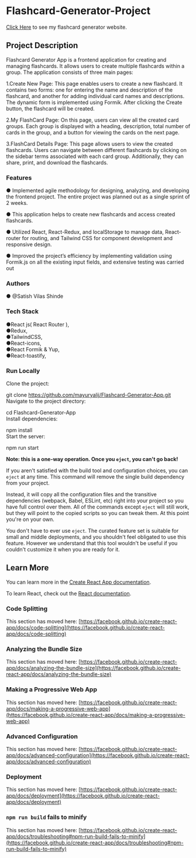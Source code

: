 # Flashcard-Generator-Project 

[Click Here](https://facebook.github.io/create-react-app/docs/deployment) to see my flashcard generator website.

## Project Description

Flashcard Generator App is a frontend application for creating and managing flashcards. It allows users to create multiple flashcards within a group. The application consists of three main pages:

 1.Create New Page:
   This page enables users to create a new flashcard. It contains two forms: one for entering the name and description of the flashcard, and another for adding 
   individual card names and descriptions. The dynamic form is implemented using Formik. After clicking the Create button, the flashcard will be created.

 2.My FlashCard Page:
   On this page, users can view all the created card groups. Each group is displayed with a heading, description, total number of cards in the group, and a button 
   for viewing the cards on the next page.

 3.FlashCard Details Page:
   This page allows users to view the created flashcards. Users can navigate between different flashcards by clicking on the sidebar terms associated with each 
   card group. Additionally, they can share, print, and download the flashcards.


### Features

 ● Implemented agile methodology for designing, analyzing, and developing the frontend project. The entire project 
   was planned out as a single sprint of 2 weeks.

● This application helps to create new flashcards and access created flashcards.

● Utilized React, React-Redux, and localStorage to manage data, React-router for routing, and Tailwind CSS for 
  component development and responsive design.

● Improved the project’s efficiency by implementing validation using Formik.js on all the existing input fields, 
  and extensive testing was carried out

### Authors

 ● @Satish Vilas Shinde

### Tech Stack

 ●React js( React Router ),                                                                                                      
 ●Redux,                                                                                                                    
 ●TailwindCSS,                                                                                                               
 ●React-icons,                                                                                                               
 ●React Formik & Yup,                                                                                                          
 ●React-toastify,

### Run Locally

Clone the project:

git clone https://github.com/mayuryalij/Flashcard-Generator-App.git                                                   
Navigate to the project directory:

cd Flashcard-Generator-App                                                                                                  
Install dependencies:                                                                                                    

npm install                                                                                                               
Start the server:                                                                                                           

npm run start                                                                                                           

**Note: this is a one-way operation. Once you `eject`, you can't go back!**

If you aren't satisfied with the build tool and configuration choices, you can `eject` at any time. This command will remove the single build dependency from your project.

Instead, it will copy all the configuration files and the transitive dependencies (webpack, Babel, ESLint, etc) right into your project so you have full control over them. All of the commands except `eject` will still work, but they will point to the copied scripts so you can tweak them. At this point you're on your own.

You don't have to ever use `eject`. The curated feature set is suitable for small and middle deployments, and you shouldn't feel obligated to use this feature. However we understand that this tool wouldn't be useful if you couldn't customize it when you are ready for it.

## Learn More

You can learn more in the [Create React App documentation](https://facebook.github.io/create-react-app/docs/getting-started).

To learn React, check out the [React documentation](https://reactjs.org/).

### Code Splitting

This section has moved here: [https://facebook.github.io/create-react-app/docs/code-splitting](https://facebook.github.io/create-react-app/docs/code-splitting)

### Analyzing the Bundle Size

This section has moved here: [https://facebook.github.io/create-react-app/docs/analyzing-the-bundle-size](https://facebook.github.io/create-react-app/docs/analyzing-the-bundle-size)

### Making a Progressive Web App

This section has moved here: [https://facebook.github.io/create-react-app/docs/making-a-progressive-web-app](https://facebook.github.io/create-react-app/docs/making-a-progressive-web-app)

### Advanced Configuration

This section has moved here: [https://facebook.github.io/create-react-app/docs/advanced-configuration](https://facebook.github.io/create-react-app/docs/advanced-configuration)

### Deployment

This section has moved here: [https://facebook.github.io/create-react-app/docs/deployment](https://facebook.github.io/create-react-app/docs/deployment)

### `npm run build` fails to minify

This section has moved here: [https://facebook.github.io/create-react-app/docs/troubleshooting#npm-run-build-fails-to-minify](https://facebook.github.io/create-react-app/docs/troubleshooting#npm-run-build-fails-to-minify)
